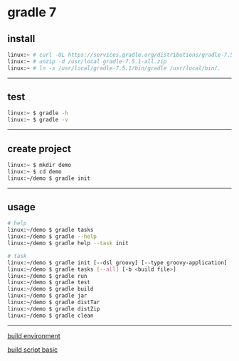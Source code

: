 # gradle 7

## install

```bash
linux:~ # curl -OL https://services.gradle.org/distributions/gradle-7.5.1-all.zip
linux:~ # unzip -d /usr/local gradle-7.5.1-all.zip
linux:~ # ln -s /usr/local/gradle-7.5.1/bin/gradle /usr/local/bin/.
```

---

## test

```bash
linux:~ $ gradle -h
linux:~ $ gradle -v
```

---

## create project

```bash
linux:~ $ mkdir demo
linux:~ $ cd demo
linux:~/demo $ gradle init
```

---

## usage

```bash
# help
linux:~/demo $ gradle tasks
linux:~/demo $ gradle --help
linux:~/demo $ gradle help --task init

# task
linux:~/demo $ gradle init [--dsl groovy] [--type groovy-application]
linux:~/demo $ gradle tasks [--all] [-b <build file>]
linux:~/demo $ gradle run
linux:~/demo $ gradle test
linux:~/demo $ gradle build
linux:~/demo $ gradle jar
linux:~/demo $ gradle distTar
linux:~/demo $ gradle distZip
linux:~/demo $ gradle clean
```

---

[build environment](./build_environment.md)

[build script basic](./build_script_basic.md)
